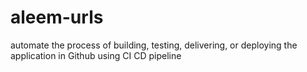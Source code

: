 # aleem-urls
automate the process of building, testing, delivering, or deploying the application in Github using CI CD pipeline
